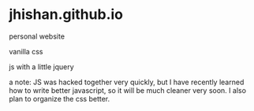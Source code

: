 # jhishan.github.io
personal website

vanilla css

js with a little jquery

a note: JS was hacked together very quickly, but I have recently learned how to write better javascript, so it will be much cleaner very soon. I also plan to organize the css better.
